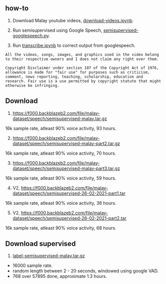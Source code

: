 ## how-to

1. Download Malay youtube videos, [download-videos.ipynb](download-videos.ipynb).

2. Run semisupervised using Google Speech, [semisupervised-googlespeech.py](semisupervised-googlespeech.py).

3. Run [transcribe.ipynb](transcribe.ipynb) to correct output from googlespeech.

```
All the videos, songs, images, and graphics used in the video belong to their respective owners and I does not claim any right over them.

Copyright Disclaimer under section 107 of the Copyright Act of 1976, allowance is made for "fair use" for purposes such as criticism, comment, news reporting, teaching, scholarship, education and research. Fair use is a use permitted by copyright statute that might otherwise be infringing.
```

## Download

1. https://f000.backblazeb2.com/file/malay-dataset/speech/semisupervised-malay.tar.gz

16k sample rate, atleast 90% voice activity, 93 hours.

2. https://f000.backblazeb2.com/file/malay-dataset/speech/semisupervised-malay-part2.tar.gz

16k sample rate, atleast 90% voice activity, 70 hours.

3. https://f000.backblazeb2.com/file/malay-dataset/speech/semisupervised-malay-part3.tar.gz

16k sample rate, atleast 90% voice activity, 59 hours.

4. V2, https://f000.backblazeb2.com/file/malay-dataset/speech/semisupervised-26-02-2021-part1.tar

16k sample rate, atleast 90% voice activity, 36 hours.

5. V2, https://f000.backblazeb2.com/file/malay-dataset/speech/semisupervised-26-02-2021-part2.tar

16k sample rate, atleast 90% voice activity, 68 hours.


## Download supervised

1. [label-semisupervised-malay.tar.gz](label-semisupervised-malay.tar.gz)

  - 16000 sample rate.
  - random length between 2 - 20 seconds, windowed using google VAD.
  - 768 over 57895 done, approximate 1.3 hours.
